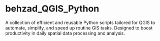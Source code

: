 # behzad_QGIS_Python
A collection of efficient and reusable Python scripts tailored for QGIS to automate, simplify, and speed up routine GIS tasks. Designed to boost productivity in daily spatial data processing and analysis.

